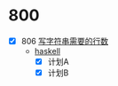 # 800
- [x] 806 [写字符串需要的行数](./q800/806.md)
    * [haskell](/hs/src/Q800/Q806.hs)
        - [x] 计划A
        - [x] 计划B
